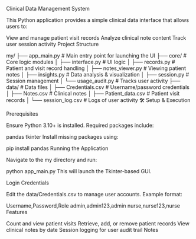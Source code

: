 Clinical Data Management System

This Python application provides a simple clinical data interface that allows users to:

View and manage patient visit records
Analyze clinical note content
Track user session activity
 Project Structure

my/
├── app_main.py               # Main entry point for launching the UI
├── core/                     # Core logic modules
│   ├── interface.py          # UI logic
│   ├── records.py            # Patient and visit record handling
│   ├── notes_viewer.py       # Viewing patient notes
│   ├── insights.py           # Data analysis & visualization
│   ├── session.py            # Session management
│   └── usage_audit.py        # Tracks user activity
├── data/                     # Data files
│   ├── Credentials.csv       # Username/password credentials
│   ├── Notes.csv             # Clinical notes
│   ├── Patient_data.csv      # Patient visit records
│   └── session_log.csv       # Logs of user activity
🛠️ Setup & Execution

Prerequisites

Ensure Python 3.10+ is installed. Required packages include:

pandas
tkinter
Install missing packages using:

pip install pandas
Running the Application

Navigate to the my directory and run:

python app_main.py
This will launch the Tkinter-based GUI.

 Login Credentials

Edit the data/Credentials.csv to manage user accounts. Example format:

Username,Password,Role
admin,admin123,admin
nurse,nurse123,nurse
 Features

Count and view patient visits
Retrieve, add, or remove patient records
View clinical notes by date
Session logging for user audit trail
 Notes



